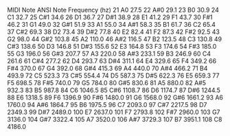 MIDI Note	ANSI Note	Frequency (hz)
21	A0	27.5
22	A#0	29.1
23	B0	30.9
24	C1	32.7
25	C#1	34.6
26	D1	36.7
27	D#1	38.9
28	E1	41.2
29	F1	43.7
30	F#1	46.2
31	G1	49.0
32	G#1	51.9
33	A1	55.0
34	A#1	58.3
35	B1	61.7
36	C2	65.4
37	C#2	69.3
38	D2	73.4
39	D#2	77.8
40	E2	82.4
41	F2	87.3
42	F#2	92.5
43	G2	98.0
44	G#2	103.8
45	A2	110.0
46	A#2	116.5
47	B2	123.5
48	C3	130.8
49	C#3	138.6
50	D3	146.8
51	D#3	155.6
52	E3	164.8
53	F3	174.6
54	F#3	185.0
55	G3	196.0
56	G#3	207.7
57	A3	220.0
58	A#3	233.1
59	B3	246.9
60	C4	261.6
61	C#4	277.2
62	D4	293.7
63	D#4	311.1
64	E4	329.6
65	F4	349.2
66	F#4	370.0
67	G4	392.0
68	G#4	415.3
69	A4	440.0
70	A#4	466.2
71	B4	493.9
72	C5	523.3
73	C#5	554.4
74	D5	587.3
75	D#5	622.3
76	E5	659.3
77	F5	698.5
78	F#5	740.0
79	G5	784.0
80	G#5	830.6
81	A5	880.0
82	A#5	932.3
83	B5	987.8
84	C6	1046.5
85	C#6	1108.7
86	D6	1174.7
87	D#6	1244.5
88	E6	1318.5
89	F6	1396.9
90	F#6	1480.0
91	G6	1568.0
92	G#6	1661.2
93	A6	1760.0
94	A#6	1864.7
95	B6	1975.5
96	C7	2093.0
97	C#7	2217.5
98	D7	2349.3
99	D#7	2489.0
100	E7	2637.0
101	F7	2793.8
102	F#7	2960.0
103	G7	3136.0
104	G#7	3322.4
105	A7	3520.0
106	A#7	3729.3
107	B7	3951.1
108	C8	4186.0